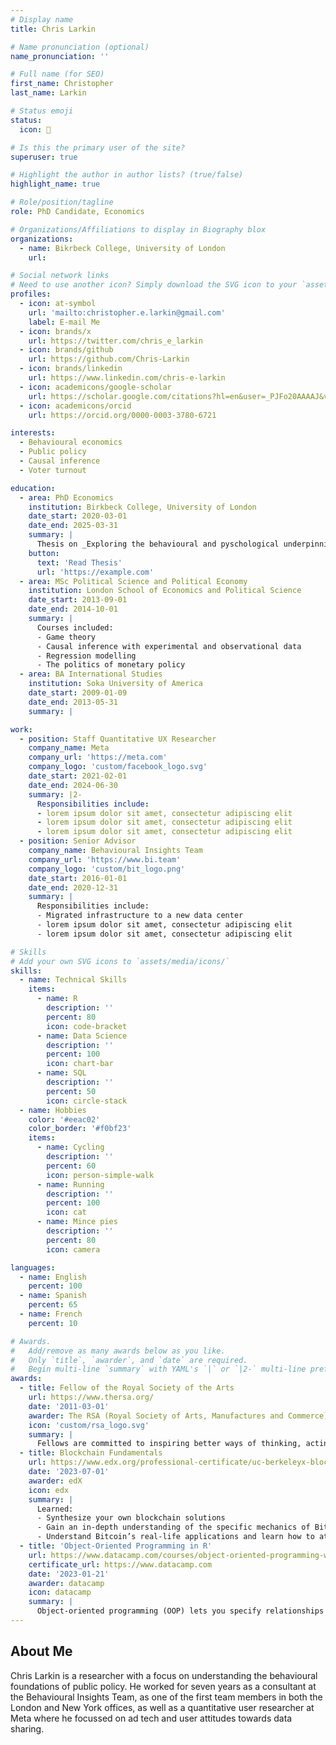 ```yaml
---
# Display name
title: Chris Larkin

# Name pronunciation (optional)
name_pronunciation: ''

# Full name (for SEO)
first_name: Christopher
last_name: Larkin

# Status emoji
status:
  icon: 🧗

# Is this the primary user of the site?
superuser: true

# Highlight the author in author lists? (true/false)
highlight_name: true

# Role/position/tagline
role: PhD Candidate, Economics

# Organizations/Affiliations to display in Biography blox
organizations:
  - name: Bikrbeck College, University of London
    url: 

# Social network links
# Need to use another icon? Simply download the SVG icon to your `assets/media/icons/` folder.
profiles:
  - icon: at-symbol
    url: 'mailto:christopher.e.larkin@gmail.com'
    label: E-mail Me
  - icon: brands/x
    url: https://twitter.com/chris_e_larkin
  - icon: brands/github
    url: https://github.com/Chris-Larkin
  - icon: brands/linkedin
    url: https://www.linkedin.com/chris-e-larkin
  - icon: academicons/google-scholar
    url: https://scholar.google.com/citations?hl=en&user=_PJFo20AAAAJ&view_op=list_works&sortby=pubdate
  - icon: academicons/orcid
    url: https://orcid.org/0000-0003-3780-6721

interests:
  - Behavioural economics
  - Public policy
  - Causal inference 
  - Voter turnout

education:
  - area: PhD Economics
    institution: Birkbeck College, University of London
    date_start: 2020-03-01
    date_end: 2025-03-31
    summary: |
      Thesis on _Exploring the behavioural and pyschological underpinnings of voting_. Supervised by [Prof David Schroeder](https://example.com). Completed part-time while working full-time with papers being published in 2 leading journals.
    button:
      text: 'Read Thesis'
      url: 'https://example.com'
  - area: MSc Political Science and Political Economy
    institution: London School of Economics and Political Science
    date_start: 2013-09-01
    date_end: 2014-10-01
    summary: |
      Courses included:
      - Game theory
      - Causal inference with experimental and observational data
      - Regression modelling
      - The politics of monetary policy
  - area: BA International Studies
    institution: Soka University of America
    date_start: 2009-01-09
    date_end: 2013-05-31
    summary: |

work:
  - position: Staff Quantitative UX Researcher
    company_name: Meta
    company_url: 'https://meta.com'
    company_logo: 'custom/facebook_logo.svg'
    date_start: 2021-02-01
    date_end: 2024-06-30
    summary: |2-
      Responsibilities include:
      - lorem ipsum dolor sit amet, consectetur adipiscing elit
      - lorem ipsum dolor sit amet, consectetur adipiscing elit
      - lorem ipsum dolor sit amet, consectetur adipiscing elit
  - position: Senior Advisor
    company_name: Behavioural Insights Team
    company_url: 'https://www.bi.team'
    company_logo: 'custom/bit_logo.png'
    date_start: 2016-01-01
    date_end: 2020-12-31
    summary: |
      Responsibilities include:
      - Migrated infrastructure to a new data center
      - lorem ipsum dolor sit amet, consectetur adipiscing elit
      - lorem ipsum dolor sit amet, consectetur adipiscing elit

# Skills
# Add your own SVG icons to `assets/media/icons/`
skills:
  - name: Technical Skills
    items:
      - name: R
        description: ''
        percent: 80
        icon: code-bracket
      - name: Data Science
        description: ''
        percent: 100
        icon: chart-bar
      - name: SQL
        description: ''
        percent: 50
        icon: circle-stack
  - name: Hobbies
    color: '#eeac02'
    color_border: '#f0bf23'
    items:
      - name: Cycling
        description: ''
        percent: 60
        icon: person-simple-walk
      - name: Running
        description: ''
        percent: 100
        icon: cat
      - name: Mince pies
        description: ''
        percent: 80
        icon: camera

languages:
  - name: English
    percent: 100
  - name: Spanish
    percent: 65
  - name: French
    percent: 10

# Awards.
#   Add/remove as many awards below as you like.
#   Only `title`, `awarder`, and `date` are required.
#   Begin multi-line `summary` with YAML's `|` or `|2-` multi-line prefix and indent 2 spaces below.
awards:
  - title: Fellow of the Royal Society of the Arts
    url: https://www.thersa.org/
    date: '2011-03-01'
    awarder: The RSA (Royal Society of Arts, Manufactures and Commerce) 
    icon: 'custom/rsa_logo.svg'
    summary: |
      Fellows are committed to inspiring better ways of thinking, acting and delivering change. An integral part of the RSA in creating a better future, Fellows champion new ideas, drive social change, deliver practical solutions and support the RSA mission.
  - title: Blockchain Fundamentals
    url: https://www.edx.org/professional-certificate/uc-berkeleyx-blockchain-fundamentals
    date: '2023-07-01'
    awarder: edX
    icon: edx
    summary: |
      Learned:
      - Synthesize your own blockchain solutions
      - Gain an in-depth understanding of the specific mechanics of Bitcoin
      - Understand Bitcoin’s real-life applications and learn how to attack and destroy Bitcoin, Ethereum, smart contracts and Dapps, and alternatives to Bitcoin’s Proof-of-Work consensus algorithm
  - title: 'Object-Oriented Programming in R'
    url: https://www.datacamp.com/courses/object-oriented-programming-with-s3-and-r6-in-r
    certificate_url: https://www.datacamp.com
    date: '2023-01-21'
    awarder: datacamp
    icon: datacamp
    summary: |
      Object-oriented programming (OOP) lets you specify relationships between functions and the objects that they can act on, helping you manage complexity in your code. This is an intermediate level course, providing an introduction to OOP, using the S3 and R6 systems. S3 is a great day-to-day R programming tool that simplifies some of the functions that you write. R6 is especially useful for industry-specific analyses, working with web APIs, and building GUIs.
---
```


## About Me

Chris Larkin is a researcher with a focus on understanding the behavioural foundations of public policy. He worked for seven years as a consultant at the Behavioural Insights Team, as one of the first team members in both the London and New York offices, as well as a quantitative user researcher at Meta where he focussed on ad tech and user attitudes towards data sharing.

